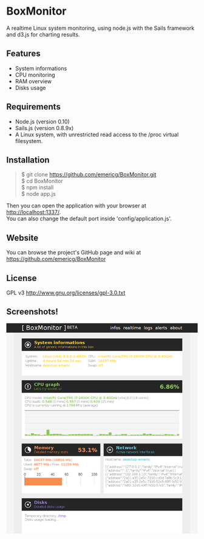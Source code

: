 BoxMonitor
==========

A realtime Linux system monitoring, using node.js with the Sails framework and d3.js for charting results.

Features
--------

- System informations
- CPU monitoring
- RAM overview
- Disks usage

Requirements
------------

- Node.js (version 0.10)
- Sails.js (version 0.8.9x)
- A Linux system, with unrestricted read access to the /proc virtual filesystem.

Installation
------------

> $ git clone https://github.com/emericg/BoxMonitor.git  
> $ cd BoxMonitor  
> $ npm install  
> $ node app.js  

Then you can open the application with your browser at <http://localhost:1337/>.  
You can also change the default port inside 'config/application.js'.

Website
-------

You can browse the project's GitHub page and wiki at <https://github.com/emericg/BoxMonitor>

License
-------

GPL v3 <http://www.gnu.org/licenses/gpl-3.0.txt>

Screenshots!
------------

![BoxMonitor 'infos' tab](https://github.com/emericg/BoxMonitor/raw/master/public/images/BoxMonitor.png)
